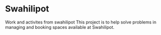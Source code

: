 # Swahilipot
Work and activites from swahilipot 
This project is to help solve problems in managing and booking spaces available at Swahilipot.
